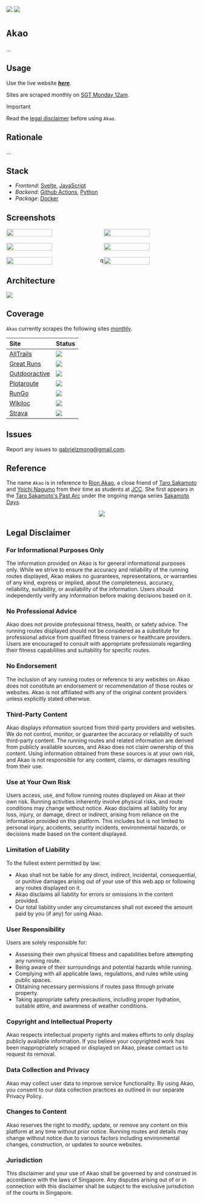 [![](https://img.shields.io/badge/akao_1.0.0-passing-green)](https://github.com/gongahkia/akao/releases/tag/1.0.0) 
![](https://github.com/gongahkia/akao/actions/workflows/scrape-to-local.yml/badge.svg)

# `Akao`

...

## Usage

Use the live website [***here***]().

Sites are scraped monthly on [SGT Monday 12am](#architecture).

> [!IMPORTANT]  
> Read the [legal disclaimer](#legal-disclaimer) before using `Akao`.  

## Rationale

...

## Stack

* *Frontend*: [Svelte](https://svelte.dev/), [JavaScript](https://developer.mozilla.org/en-US/docs/Web/JavaScript)
* *Backend*: [Github Actions](https://github.com/features/actions), [Python](https://www.python.org/)
* *Package*: [Docker](https://www.docker.com/)

## Screenshots

<div style="display: flex; justify-content: space-between;">
  <img src="./asset/reference/1.png" width="49%">
  <img src="./asset/reference/2.png" width="49%">
</div>

<br>

<div style="display: flex; justify-content: space-between;">
  <img src="./asset/reference/3.png" width="49%">
  <img src="./asset/reference/4.png" width="49%">
</div>

<br>

<div style="display: flex; justify-content: space-between;">
  <img src="./asset/reference/5.png" width="49%">q
  <img src="./asset/reference/6.png" width="49%">
</div>

## Architecture

![](./asset/reference/architecture.png)

## Coverage

`Akao` currently scrapes the following sites [monthly](#architecture).

| Site | Status |
| :--- | :--- |
| [AllTrails](https://www.alltrails.com/) | ![](https://img.shields.io/badge/Status-Supported-brightgreen) |
| [Great Runs](https://greatruns.com/) | ![](https://img.shields.io/badge/Status-Supported-brightgreen) |
| [Outdooractive](https://www.outdooractive.com/en/) | ![](https://img.shields.io/badge/Status-Supported-brightgreen) |
| [Plotaroute](https://www.plotaroute.com/) | ![](https://img.shields.io/badge/Status-Supported-brightgreen) |
| [RunGo](https://www.rungoapp.com/) | ![](https://img.shields.io/badge/Status-Supported-brightgreen) |
| [Wikiloc](https://www.wikiloc.com/) | ![](https://img.shields.io/badge/Status-Supported-brightgreen) |
| [Strava](https://www.strava.com/) | ![](https://img.shields.io/badge/Status-Unsupported-red) |

## Issues

Report any issues to [gabrielzmong@gmail.com](mailto:gabrielzmong@gmail.com).

## Reference

The name `Akao` is in reference to [Rion Akao](https://sakamoto-days.fandom.com/wiki/Rion_Akao), a close friend of [Taro Sakamoto](https://sakamoto-days.fandom.com/wiki/Taro_Sakamoto) and [Yoichi Nagumo](https://sakamoto-days.fandom.com/wiki/Yoichi_Nagumo) from their time as students at [JCC](https://sakamoto-days.fandom.com/wiki/Japan_Clear_Creation). She first appears in the [Taro Sakamoto's Past Arc](https://sakamoto-days.fandom.com/wiki/Taro_Sakamoto%27s_Past_Arc) under the ongoing manga series [Sakamoto Days](https://sakamoto-days.fandom.com/wiki/Sakamoto_Days_Wiki).

<div align="center">
    <img src="./asset/reference/akao.webp">
</div>

## Legal Disclaimer

### For Informational Purposes Only

The information provided on Akao is for general informational purposes only. While we strive to ensure the accuracy and reliability of the running routes displayed, Akao makes no guarantees, representations, or warranties of any kind, express or implied, about the completeness, accuracy, reliability, suitability, or availability of the information. Users should independently verify any information before making decisions based on it.

### No Professional Advice

Akao does not provide professional fitness, health, or safety advice. The running routes displayed should not be considered as a substitute for professional advice from qualified fitness trainers or healthcare providers. Users are encouraged to consult with appropriate professionals regarding their fitness capabilities and suitability for specific routes.

### No Endorsement

The inclusion of any running routes or reference to any websites on Akao does not constitute an endorsement or recommendation of those routes or websites. Akao is not affiliated with any of the original content providers unless explicitly stated otherwise.

### Third-Party Content

Akao displays information sourced from third-party providers and websites. We do not control, monitor, or guarantee the accuracy or reliability of such third-party content. The running routes and related information are derived from publicly available sources, and Akao does not claim ownership of this content. Using information obtained from these sources is at your own risk, and Akao is not responsible for any content, claims, or damages resulting from their use.

### Use at Your Own Risk

Users access, use, and follow running routes displayed on Akao at their own risk. Running activities inherently involve physical risks, and route conditions may change without notice. Akao disclaims all liability for any loss, injury, or damage, direct or indirect, arising from reliance on the information provided on this platform. This includes but is not limited to personal injury, accidents, security incidents, environmental hazards, or decisions made based on the content displayed.

### Limitation of Liability

To the fullest extent permitted by law:

* Akao shall not be liable for any direct, indirect, incidental, consequential, or punitive damages arising out of your use of this web app or following any routes displayed on it.
* Akao disclaims all liability for errors or omissions in the content provided.
* Our total liability under any circumstances shall not exceed the amount paid by you (if any) for using Akao.

### User Responsibility

Users are solely responsible for:

* Assessing their own physical fitness and capabilities before attempting any running route.
* Being aware of their surroundings and potential hazards while running.
* Complying with all applicable laws, regulations, and rules while using public spaces.
* Obtaining necessary permissions if routes pass through private property.
* Taking appropriate safety precautions, including proper hydration, suitable attire, and awareness of weather conditions.

### Copyright and Intellectual Property

Akao respects intellectual property rights and makes efforts to only display publicly available information. If you believe your copyrighted work has been inappropriately scraped or displayed on Akao, please contact us to request its removal.

### Data Collection and Privacy

Akao may collect user data to improve service functionality. By using Akao, you consent to our data collection practices as outlined in our separate Privacy Policy.

### Changes to Content

Akao reserves the right to modify, update, or remove any content on this platform at any time without prior notice. Running routes and details may change without notice due to various factors including environmental changes, construction, or updates to source websites.

### Jurisdiction

This disclaimer and your use of Akao shall be governed by and construed in accordance with the laws of Singapore. Any disputes arising out of or in connection with this disclaimer shall be subject to the exclusive jurisdiction of the courts in Singapore.
